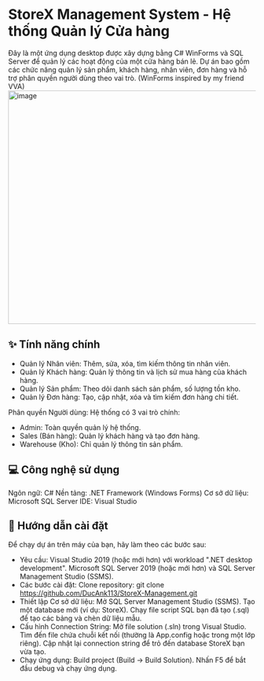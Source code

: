 # StoreX Management System - Hệ thống Quản lý Cửa hàng

Đây là một ứng dụng desktop được xây dựng bằng C# WinForms và SQL Server để quản lý các hoạt động của một cửa hàng bán lẻ. Dự án bao gồm các chức năng quản lý sản phẩm, khách hàng, nhân viên, đơn hàng và hỗ trợ phân quyền người dùng theo vai trò.
(WinForms inspired by my friend VVA)
<img width="798" height="475" alt="image" src="https://github.com/user-attachments/assets/8cd2dc0b-4bd1-4367-8598-61c8245882c4" />

## ✨ Tính năng chính
- Quản lý Nhân viên: Thêm, sửa, xóa, tìm kiếm thông tin nhân viên.
- Quản lý Khách hàng: Quản lý thông tin và lịch sử mua hàng của khách hàng.
- Quản lý Sản phẩm: Theo dõi danh sách sản phẩm, số lượng tồn kho.
- Quản lý Đơn hàng: Tạo, cập nhật, xóa và tìm kiếm đơn hàng chi tiết.

Phân quyền Người dùng: Hệ thống có 3 vai trò chính:
- Admin: Toàn quyền quản lý hệ thống.
- Sales (Bán hàng): Quản lý khách hàng và tạo đơn hàng.
- Warehouse (Kho): Chỉ quản lý thông tin sản phẩm.

## 💻 Công nghệ sử dụng
Ngôn ngữ: C#
Nền tảng: .NET Framework (Windows Forms)
Cơ sở dữ liệu: Microsoft SQL Server
IDE: Visual Studio

## 🚀 Hướng dẫn cài đặt
Để chạy dự án trên máy của bạn, hãy làm theo các bước sau:
- Yêu cầu:
Visual Studio 2019 (hoặc mới hơn) với workload ".NET desktop development".
Microsoft SQL Server 2019 (hoặc mới hơn) và SQL Server Management Studio (SSMS).
- Các bước cài đặt:
Clone repository:
git clone https://github.com/DucAnk113/StoreX-Management.git
- Thiết lập Cơ sở dữ liệu:
Mở SQL Server Management Studio (SSMS).
Tạo một database mới (ví dụ: StoreX).
Chạy file script SQL bạn đã tạo (.sql) để tạo các bảng và chèn dữ liệu mẫu.
- Cấu hình Connection String:
Mở file solution (.sln) trong Visual Studio.
Tìm đến file chứa chuỗi kết nối (thường là App.config hoặc trong một lớp riêng).
Cập nhật lại connection string để trỏ đến database StoreX bạn vừa tạo.
- Chạy ứng dụng:
Build project (Build -> Build Solution).
Nhấn F5 để bắt đầu debug và chạy ứng dụng.
